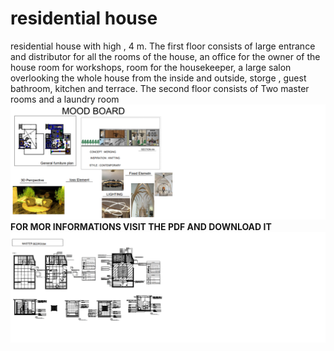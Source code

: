 # residential house
 residential house with high , 4 m. The first floor consists of  large entrance and  distributor for all the rooms of the house, an office for the owner of the house  room for workshops,  room for the housekeeper, a large salon overlooking the whole house from the inside and outside,  storge ,  guest bathroom,  kitchen and  terrace. The second floor consists of Two master  rooms and a laundry room
![MOOD DOARD](https://github.com/rawand719/residential-house/blob/main/mood%20board%20residential%20house.png) **FOR MOR INFORMATIONS VISIT THE PDF AND DOWNLOAD IT**
![zone area ](https://github.com/rawand719/residential-house/blob/main/RESIDENTIAL%20HOUSE.png)
